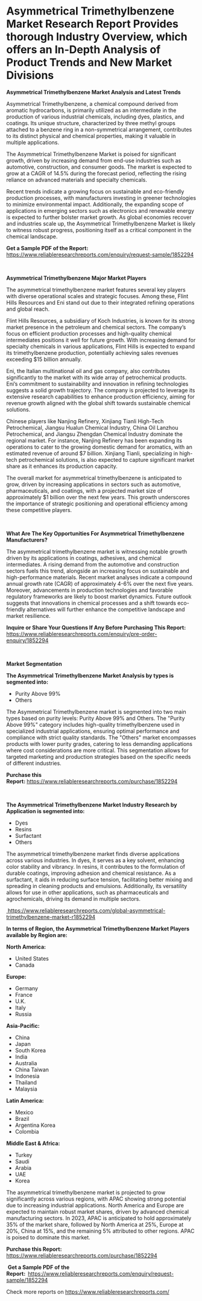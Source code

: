 <p><h1>Asymmetrical Trimethylbenzene Market Research Report Provides thorough Industry Overview, which offers an In-Depth Analysis of Product Trends and New Market Divisions</h1></p><p><strong>Asymmetrical Trimethylbenzene Market Analysis and Latest Trends</strong></p>
<p><p>Asymmetrical Trimethylbenzene, a chemical compound derived from aromatic hydrocarbons, is primarily utilized as an intermediate in the production of various industrial chemicals, including dyes, plastics, and coatings. Its unique structure, characterized by three methyl groups attached to a benzene ring in a non-symmetrical arrangement, contributes to its distinct physical and chemical properties, making it valuable in multiple applications.</p><p>The Asymmetrical Trimethylbenzene Market is poised for significant growth, driven by increasing demand from end-use industries such as automotive, construction, and consumer goods. The market is expected to grow at a CAGR of 14.5% during the forecast period, reflecting the rising reliance on advanced materials and specialty chemicals. </p><p>Recent trends indicate a growing focus on sustainable and eco-friendly production processes, with manufacturers investing in greener technologies to minimize environmental impact. Additionally, the expanding scope of applications in emerging sectors such as electronics and renewable energy is expected to further bolster market growth. As global economies recover and industries scale up, the Asymmetrical Trimethylbenzene Market is likely to witness robust progress, positioning itself as a critical component in the chemical landscape.</p></p>
<p><strong>Get a Sample PDF of the Report:&nbsp;</strong> <a href="https://www.reliableresearchreports.com/enquiry/request-sample/1852294?utm_campaign=2225&utm_medium=2&utm_source=Github&utm_content=ia&utm_term=03022025&utm_id=asymmetrical-trimethylbenzene">https://www.reliableresearchreports.com/enquiry/request-sample/1852294</a></p>
<p>&nbsp;</p>
<p><strong>Asymmetrical Trimethylbenzene Major Market Players</strong></p>
<p><p>The asymmetrical trimethylbenzene market features several key players with diverse operational scales and strategic focuses. Among these, Flint Hills Resources and Eni stand out due to their integrated refining operations and global reach. </p><p>Flint Hills Resources, a subsidiary of Koch Industries, is known for its strong market presence in the petroleum and chemical sectors. The company’s focus on efficient production processes and high-quality chemical intermediates positions it well for future growth. With increasing demand for specialty chemicals in various applications, Flint Hills is expected to expand its trimethylbenzene production, potentially achieving sales revenues exceeding $15 billion annually.</p><p>Eni, the Italian multinational oil and gas company, also contributes significantly to the market with its wide array of petrochemical products. Eni’s commitment to sustainability and innovation in refining technologies suggests a solid growth trajectory. The company is projected to leverage its extensive research capabilities to enhance production efficiency, aiming for revenue growth aligned with the global shift towards sustainable chemical solutions.</p><p>Chinese players like Nanjing Refinery, Xinjiang Tianli High-Tech Petrochemical, Jiangsu Hualun Chemical Industry, China Oil Lanzhou Petrochemical, and Jiangsu Zhengdan Chemical Industry dominate the regional market. For instance, Nanjing Refinery has been expanding its operations to cater to the growing domestic demand for aromatics, with an estimated revenue of around $7 billion. Xinjiang Tianli, specializing in high-tech petrochemical solutions, is also expected to capture significant market share as it enhances its production capacity.</p><p>The overall market for asymmetrical trimethylbenzene is anticipated to grow, driven by increasing applications in sectors such as automotive, pharmaceuticals, and coatings, with a projected market size of approximately $1 billion over the next few years. This growth underscores the importance of strategic positioning and operational efficiency among these competitive players.</p></p>
<p>&nbsp;</p>
<p><strong>What Are The Key Opportunities For Asymmetrical Trimethylbenzene Manufacturers?</strong></p>
<p><p>The asymmetrical trimethylbenzene market is witnessing notable growth driven by its applications in coatings, adhesives, and chemical intermediates. A rising demand from the automotive and construction sectors fuels this trend, alongside an increasing focus on sustainable and high-performance materials. Recent market analyses indicate a compound annual growth rate (CAGR) of approximately 4-6% over the next five years. Moreover, advancements in production technologies and favorable regulatory frameworks are likely to boost market dynamics. Future outlook suggests that innovations in chemical processes and a shift towards eco-friendly alternatives will further enhance the competitive landscape and market resilience.</p></p>
<p><strong>Inquire or Share Your Questions If Any Before Purchasing This Report:</strong> <a href="https://www.reliableresearchreports.com/enquiry/pre-order-enquiry/1852294?utm_campaign=2225&utm_medium=2&utm_source=Github&utm_content=ia&utm_term=03022025&utm_id=asymmetrical-trimethylbenzene">https://www.reliableresearchreports.com/enquiry/pre-order-enquiry/1852294</a></p>
<p>&nbsp;</p>
<p><strong>Market Segmentation</strong></p>
<p><strong>The Asymmetrical Trimethylbenzene Market Analysis by types is segmented into:</strong></p>
<p><ul><li>Purity Above 99%</li><li>Others</li></ul></p>
<p><p>The Asymmetrical Trimethylbenzene market is segmented into two main types based on purity levels: Purity Above 99% and Others. The "Purity Above 99%" category includes high-quality trimethylbenzene used in specialized industrial applications, ensuring optimal performance and compliance with strict quality standards. The "Others" market encompasses products with lower purity grades, catering to less demanding applications where cost considerations are more critical. This segmentation allows for targeted marketing and production strategies based on the specific needs of different industries.</p></p>
<p><strong>Purchase this Report:&nbsp;</strong><a href="https://www.reliableresearchreports.com/purchase/1852294?utm_campaign=2225&utm_medium=2&utm_source=Github&utm_content=ia&utm_term=03022025&utm_id=asymmetrical-trimethylbenzene">https://www.reliableresearchreports.com/purchase/1852294</a></p>
<p>&nbsp;</p>
<p><strong>The Asymmetrical Trimethylbenzene Market Industry Research by Application is segmented into:</strong></p>
<p><ul><li>Dyes</li><li>Resins</li><li>Surfactant</li><li>Others</li></ul></p>
<p><p>The asymmetrical trimethylbenzene market finds diverse applications across various industries. In dyes, it serves as a key solvent, enhancing color stability and vibrancy. In resins, it contributes to the formulation of durable coatings, improving adhesion and chemical resistance. As a surfactant, it aids in reducing surface tension, facilitating better mixing and spreading in cleaning products and emulsions. Additionally, its versatility allows for use in other applications, such as pharmaceuticals and agrochemicals, driving its demand in multiple sectors.</p></p>
<p><a href="https://www.reliableresearchreports.com/global-asymmetrical-trimethylbenzene-market-r1852294?utm_campaign=2225&utm_medium=2&utm_source=Github&utm_content=ia&utm_term=03022025&utm_id=asymmetrical-trimethylbenzene">&nbsp;https://www.reliableresearchreports.com/global-asymmetrical-trimethylbenzene-market-r1852294</a></p>
<p><strong>In terms of Region, the Asymmetrical Trimethylbenzene Market Players available by Region are:</strong></p>
<p>
    <p> <strong> North America: </strong>
        <ul>
            <li>United States</li>
            <li>Canada</li>
        </ul>
        </p> 
    <p> <strong> Europe: </strong>
        <ul>
            <li>Germany</li>
            <li>France</li>
            <li>U.K.</li>
            <li>Italy</li>
            <li>Russia</li>
        </ul>
        </p> 
    <p> <strong> Asia-Pacific: </strong>
        <ul>
            <li>China</li>
            <li>Japan</li>
            <li>South Korea</li>
            <li>India</li>
            <li>Australia</li>
            <li>China Taiwan</li>
            <li>Indonesia</li>
            <li>Thailand</li>
            <li>Malaysia</li>
        </ul>
        </p> 
    <p> <strong> Latin America: </strong>
        <ul>
            <li>Mexico</li>
            <li>Brazil</li>
            <li>Argentina Korea</li>
            <li>Colombia</li>
        </ul>
        </p> 
    <p> <strong> Middle East & Africa: </strong>
        <ul>
            <li>Turkey</li>
            <li>Saudi</li>
            <li>Arabia</li>
            <li>UAE</li>
            <li>Korea</li>
        </ul>
    </p>
    </p>
<p><p>The asymmetrical trimethylbenzene market is projected to grow significantly across various regions, with APAC showing strong potential due to increasing industrial applications. North America and Europe are expected to maintain robust market shares, driven by advanced chemical manufacturing sectors. In 2023, APAC is anticipated to hold approximately 35% of the market share, followed by North America at 25%, Europe at 20%, China at 15%, and the remaining 5% attributed to other regions. APAC is poised to dominate this market.</p></p>
<p><strong>Purchase this Report: </strong><a href="https://www.reliableresearchreports.com/purchase/1852294?utm_campaign=2225&utm_medium=2&utm_source=Github&utm_content=ia&utm_term=03022025&utm_id=asymmetrical-trimethylbenzene">https://www.reliableresearchreports.com/purchase/1852294</a></p>
<p>&nbsp;<strong>Get a Sample PDF of the Report:&nbsp;&nbsp;</strong><a href="https://www.reliableresearchreports.com/enquiry/request-sample/1852294?utm_campaign=2225&utm_medium=2&utm_source=Github&utm_content=ia&utm_term=03022025&utm_id=asymmetrical-trimethylbenzene">https://www.reliableresearchreports.com/enquiry/request-sample/1852294</a></p>
<p><strong></strong></p>
<p>Check more reports on <a href="https://www.reliableresearchreports.com/?utm_campaign=2225&utm_medium=2&utm_source=Github&utm_content=ia&utm_term=03022025&utm_id=asymmetrical-trimethylbenzene">https://www.reliableresearchreports.com/</a></p>